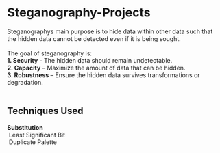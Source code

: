 # Steganography-Projects
Steganographys main purpose is to hide data within other data such that the hidden data cannot be detected even if it is being sought.  
<br/>
The goal of steganography is:  
**1. Security** - The hidden data should remain undetectable.  
**2. Capacity** – Maximize the amount of data that can be hidden.  
**3. Robustness** – Ensure the hidden data survives transformations or degradation.  
<br/>

## Techniques Used
**Substitution**  
&nbsp;Least Significant Bit  
&nbsp;Duplicate Palette  
